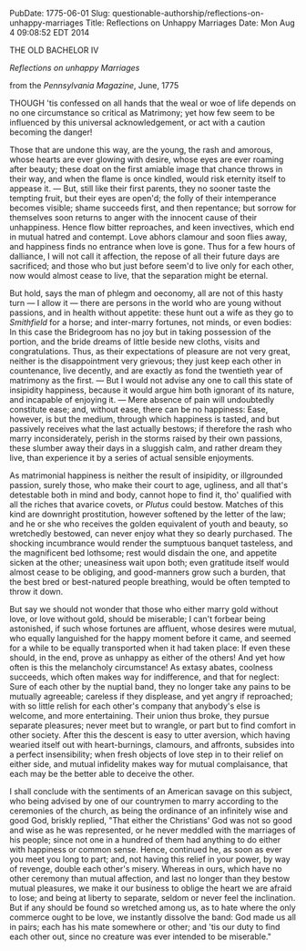 PubDate: 1775-06-01
Slug: questionable-authorship/reflections-on-unhappy-marriages
Title: Reflections on Unhappy Marriages
Date: Mon Aug  4 09:08:52 EDT 2014


   THE OLD BACHELOR IV
   
   *Reflections on unhappy Marriages*

   from the *Pennsylvania Magazine*, June, 1775

   THOUGH 'tis confessed on all hands that the weal or woe of life depends
   on no one circumstance so critical as Matrimony; yet how few seem to be
   influenced by this universal acknowledgement, or act with a caution
   becoming the danger!

   Those that are undone this way, are the young, the rash and amorous, whose
   hearts are ever glowing with desire, whose eyes are ever roaming after
   beauty; these doat on the first amiable image that chance throws in their
   way, and when the flame is once kindled, would risk eternity itself to
   appease it. &mdash; But, still like their first parents, they no sooner taste the
   tempting fruit, but their eyes are open'd; the folly of their intemperance
   becomes visible; shame succeeds first, and then repentance; but sorrow for
   themselves soon returns to anger with the innocent cause of their
   unhappiness. Hence flow bitter reproaches, and keen invectives, which end
   in mutual hatred and contempt. Love abhors clamour and soon flies away, and
   happiness finds no entrance when love is gone. Thus for a few hours of
   dalliance, I will not call it affection, the repose of all their future
   days are sacrificed; and those who but just before seem'd to live only for
   each other, now would almost cease to live, that the separation might be
   eternal.

   But hold, says the man of phlegm and oeconomy, all are not of this hasty
   turn &mdash; I allow it &mdash; there are persons in the world who are young without
   passions, and in health without appetite: these hunt out a wife as they go
   to *Smithfield* for a horse; and inter-marry fortunes, not minds, or even
   bodies: In this case the Bridegroom has no joy but in taking possession of
   the portion, and the bride dreams of little beside new cloths, visits and
   congratulations. Thus, as their expectations of pleasure are not very
   great, neither is the disappointment very grievous; they just keep each
   other in countenance, live decently, and are exactly as fond the twentieth
   year of matrimony as the first. &mdash; But I would not advise any one to call
   this state of insipidity happiness, because it would argue him both
   ignorant of its nature, and incapable of enjoying it. &mdash; Mere absence of pain
   will undoubtedly constitute ease; and, without ease, there can be no
   happiness: Ease, however, is but the medium, through which happiness is
   tasted, and but passively receives what the last actually bestows; if
   therefore the rash who marry inconsiderately, perish in the storms raised
   by their own passions, these slumber away their days in a sluggish calm,
   and rather dream they live, than experience it by a series of actual
   sensible enjoyments.

   As matrimonial happiness is neither the result of insipidity, or
   illgrounded passion, surely those, who make their court to age, ugliness,
   and all that's detestable both in mind and body, cannot hope to find it,
   tho' qualified with all the riches that avarice covets, or *Plutus* could
   bestow. Matches of this kind are downright prostitution, however softened
   by the letter of the law; and he or she who receives the golden equivalent
   of youth and beauty, so wretchedly bestowed, can never enjoy what they so
   dearly purchased. The shocking incumbrance would render the sumptuous
   banquet tasteless, and the magnificent bed lothsome; rest would disdain
   the one, and appetite sicken at the other; uneasiness wait upon both; even
   gratitude itself would almost cease to be obliging, and good-manners grow
   such a burden, that the best bred or best-natured people breathing, would
   be often tempted to throw it down.

   But say we should not wonder that those who either marry gold without
   love, or love without gold, should be miserable; I can't forbear being
   astonished, if such whose fortunes are affluent, whose desires were
   mutual, who equally languished for the happy moment before it came, and
   seemed for a while to be equally transported when it had taken place: If
   even these should, in the end, prove as unhappy as either of the others!
   And yet how often is this the melancholy circumstance! As extasy abates,
   coolness succeeds, which often makes way for indifference, and that for
   neglect: Sure of each other by the nuptial band, they no longer take any
   pains to be mutually agreeable; careless if they displease, and yet angry
   if reproached; with so little relish for each other's company that
   anybody's else is welcome, and more entertaining. Their union thus broke,
   they pursue separate pleasures; never meet but to wrangle, or part but to
   find comfort in other society. After this the descent is easy to utter
   aversion, which having wearied itself out with heart-burnings, clamours,
   and affronts, subsides into a perfect insensibility; when fresh objects of
   love step in to their relief on either side, and mutual infidelity makes
   way for mutual complaisance, that each may be the better able to deceive
   the other.

   I shall conclude with the sentiments of an American savage on this
   subject, who being advised by one of our countrymen to marry according to
   the ceremonies of the church, as being the ordinance of an infinitely wise
   and good God, briskly replied, "That either the Christians' God was not so
   good and wise as he was represented, or he never meddled with the
   marriages of his people; since not one in a hundred of them had anything
   to do either with happiness or common sense. Hence, continued he, as
   soon as ever you meet you long to part; and, not having this relief in
   your power, by way of revenge, double each other's misery. Whereas in
   ours, which have no other ceremony than mutual affection, and last no
   longer than they bestow mutual pleasures, we make it our business to
   oblige the heart we are afraid to lose; and being at liberty to separate,
   seldom or never feel the inclination. But if any should be found so
   wretched among us, as to hate where the only commerce ought to be love, we
   instantly dissolve the band: God made us all in pairs; each has his mate
   somewhere or other; and 'tis our duty to find each other out, since no
   creature was ever intended to be miserable."


